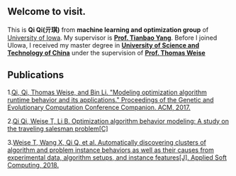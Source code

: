 ## Welcome to visit.
This is **Qi Qi(亓琪)** from **machine learning and optimization group** of [University of Iowa](https://uiowa.edu/). My supervisor is **[Prof. Tianbao Yang](https://homepage.cs.uiowa.edu/~tyng/)**. Before I joined UIowa, I received my master degree in **[University of Science and Technology of China](https://en.ustc.edu.cn/)** under the supervision of **[Prof. Thomas Weise](http://iao.hfuu.edu.cn/team/director)**

## Publications
1.[Qi, Qi, Thomas Weise, and Bin Li. "Modeling optimization algorithm runtime behavior and its applications." Proceedings of the Genetic and Evolutionary Computation Conference Companion. ACM, 2017.](http://iao.hfuu.edu.cn/images/publications/QWB2017MOARBAIA.pdf)

2.[Qi Qi, Weise T, Li B. Optimization algorithm behavior modeling: A study on the traveling salesman problem[C]](https://ieeexplore.ieee.org/stamp/stamp.jsp?tp=&arnumber=8377576)

3.[Weise T, Wang X, Qi Q, et al. Automatically discovering clusters of algorithm and problem instance behaviors as well as their causes from experimental data, algorithm setups, and instance features[J]. Applied Soft Computing, 2018.](https://www.sciencedirect.com/science/article/pii/S1568494618304903)
